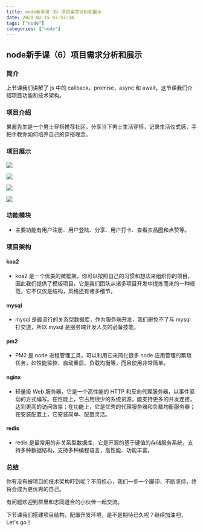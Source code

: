 ```yaml
---
title: node新手课（6）项目需求分析和展示
date: 2020-02-15 07:57:34
tags: ["node"]
categories: ["node"]
---
```

## node新手课（6）项目需求分析和展示

### 简介

上节课我们讲解了 js 中的 callback，promise，async 和 await。这节课我们介绍项目功能和技术架构。

### 项目介绍

果酱先生是一个男士穿搭推荐社区，分享当下男士生活穿搭，记录生活仪式感，手把手教你如何培养自己的穿搭理念。

### 项目展示

![](https://cdn.guojiang.club/FhKSqdzJQ5ZB17azjo0QuDwAcbzx)

![](https://cdn.guojiang.club/Fnb3JxaH8UOVN3odgtSUG-oSrlXo)

![](https://cdn.guojiang.club/FmvXqbMAa1YYjw4QKhZOsQt0kTQF)

![](https://cdn.guojiang.club/Fi8j-pKOHs1R73IFGpp2umFnG64I)

### 功能模块

- 主要功能有用户注册、用户登陆、分享、用户打卡、查看衣品圈和点赞等。

### 项目架构

#### koa2

- koa2 是一个优美的微框架，你可以按照自己的习惯和想法来组织你的项目，因此我们提供了模板项目，它是我们团队从诸多项目开发中提炼而来的一种规范，它不仅仅是结构，风格还有诸多细节。

#### mysql

- mysql 是最流行的关系型数据库，作为服务端开发，我们避免不了与 mysql 打交道，所以 mysql 是服务端开发人员的必备技能。

#### pm2

- PM2 是 node 进程管理工具，可以利用它来简化很多 node 应用管理的繁琐任务，如性能监控、自动重启、负载均衡等，而且使用非常简单。

#### nginx

- 轻量级 Web 服务器，它是一个高性能的 HTTP 和反向代理服务器，以事件驱动的方式编写。在性能上，它占用很少的系统资源，能支持更多的并发连接，达到更高的访问效率；在功能上，它是优秀的代理服务器和负载均衡服务器；在安装配置上，它安装简单、配置灵活。

#### redis

- redis 是最常用的非关系型数据库，它是开源的基于键值的存储服务系统，支持多种数据结构，支持多种编程语言，高性能、功能丰富。

### 总结

你有没有被项目的技术架构吓到呢？不用担心，我们一步一个脚印，不断坚持，终将会成为更优秀的自己。

有问题欢迎到群里和志同道合的小伙伴一起交流。

下节课我们搭建项目结构，配置开发环境，是不是期待已久呢？继续加油吧，Let's go！
